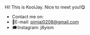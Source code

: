 Hi! This is KoolJay. Nice to meet you!😋
- Contact me on: 
- 📧E-mail: pimjai0208@gmail.com
- 🗯️Instagram: j8yism

<!---
unclejay13/unclejay13 is a ✨ special ✨ repository because its `README.md` (this file) appears on your GitHub profile.
You can click the Preview link to take a look at your changes.
--->
